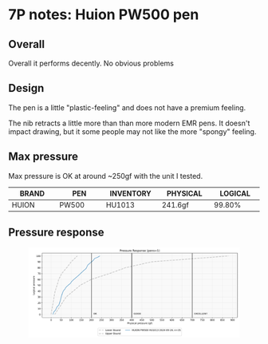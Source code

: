 # 7P notes: Huion PW500 pen

## Overall

Overall it performs decently. No obvious problems

## Design

The pen is a little "plastic-feeling" and does not have a premium feeling.&#x20;

The nib retracts a little more than than more modern EMR pens. It doesn't impact drawing, but it some people may not like the more "spongy" feeling.

## Max pressure

Max pressure is OK at around \~250gf with the unit I tested.

<table><thead><tr><th width="107">BRAND</th><th width="103">PEN</th><th width="110">INVENTORY</th><th width="106">PHYSICAL</th><th width="103">LOGICAL</th></tr></thead><tbody><tr><td>HUION</td><td>PW500</td><td>HU1013</td><td>241.6gf</td><td>99.80%</td></tr></tbody></table>

## Pressure response

<figure><img src="../../../.gitbook/assets/image.png" alt=""><figcaption></figcaption></figure>
